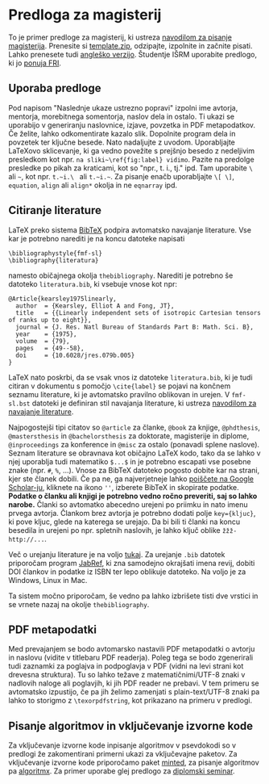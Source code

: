 # Predloga za magisterij

To je primer predloge za magisterij, ki ustreza
[navodilom za pisanje magisterija](https://www.fmf.uni-lj.si/si/knjiznica-matematicna/navodila-bol-mag/).
Prenesite si [template.zip](template.zip), odzipajte, izpolnite in začnite pisati. Lahko prenesete tudi
[angleško verzijo](template_english.zip). Študentje IŠRM uporabite predlogo, ki jo
[ponuja FRI](https://github.com/UL-FRI/thesis-BMA-ISRM).

## Uporaba predloge
Pod napisom "Naslednje ukaze ustrezno popravi" izpolni ime avtorja, mentorja, morebitnega
somentorja, naslov dela in ostalo. Ti ukazi se uporabijo v generiranju naslovnice,
izjave, povzetka in PDF metapodatkov. Če želite, lahko odkomentirate kazalo slik. Dopolnite program
dela in povzetek ter ključne besede.  Nato nadaljujte z uvodom. Uporabljajte LaTeXovo sklicevanje,
ki ga vedno povežite s prejšnjo besedo z nedeljivim presledkom kot npr. `na sliki~\ref{fig:label}
vidimo`. Pazite na predolge presledke po pikah za kraticami, kot so "npr., t. i., tj." ipd. Tam
uporabite `\ ` ali `~`, kot npr. `t.~i.\ ` ali `t.~i.~`. Za pisanje enačb uporabljajte `\[ \]`, `equation`, `align` ali `align*`
okolja in ne `eqnarray` ipd.

## Citiranje literature

LaTeX preko sistema [BibTeX](http://www.bibtex.org/) podpira avtomatsko navajanje literature.
Vse kar je potrebno narediti je na koncu datoteke napisati
```
\bibliographystyle{fmf-sl}
\bibliography{literatura}
```
namesto običajnega okolja `thebibliography`.
Narediti je potrebno še datoteko `literatura.bib`, ki vsebuje vnose kot npr:
```
@Article{kearsley1975linearly,
  author  = {Kearsley, Elliot A and Fong, JT},
  title   = {{Linearly independent sets of isotropic Cartesian tensors of ranks up to eight}},
  journal = {J. Res. Natl Bureau of Standards Part B: Math. Sci. B},
  year    = {1975},
  volume  = {79},
  pages   = {49--58},
  doi     = {10.6028/jres.079b.005}
}
```

LaTeX nato poskrbi, da se vsak vnos iz datoteke `literatura.bib`, ki je tudi citiran v dokumentu s
pomočjo `\cite{label}` se pojavi na končnem seznamu literature, ki je avtomatsko pravilno oblikovan
in urejen. V `fmf-sl.bst` datoteki je definiran stil navajanja literature, ki ustreza [navodilom za
navajanje literature](https://www.fmf.uni-lj.si/storage/24240/LiteraturaM.pdf).

Najpogostejši tipi citatov so `@article` za članke, `@book` za knjige, `@phdthesis`,
`@mastersthesis` in `@bachelorsthesis` za doktorate, magisterije in diplome, `@inproceedings` za
konference in `@misc` za ostalo (ponavadi splene naslove). Seznam literature se obravnava kot
običajno LaTeX kodo, tako da se lahko v njej uporablja tudi matematiko `$...$` in je potrebno
escapati vse posebne znake (npr. `#`, `%`, ...). Vnose za BibTeX datoteko pogosto dobite kar na
strani, kjer ste članek dobili. Če pa ne, ga najverjetneje lahko [poiščete na Google
Scholar-ju](https://scholar.google.si/scholar?hl=en&as_sdt=0%2C5&q=Linearly+independent+sets+of+isotropic+Cartesian+tensors+of+ranks+up+to+eight&btnG=),
kliknete na ikono `''`, izberete BibTeX in skopirate podatke. **Podatke o članku ali knjigi je
potrebno vedno ročno preveriti, saj so lahko narobe.**
Članki so avtomatko abecedno urejeni po priimku in nato imenu prvega avtorja. Člankom brez avtorja
je potrebno dodati polje `key={kljuc}`, ki pove kljuc, glede na katerega se urejajo. Da bi bili ti
članki na koncu besedila in urejeni po npr. spletnih naslovih, je lahko ključ oblike
`žžž-http://...`.

Več o urejanju literature je na voljo
[tukaj](https://en.wikibooks.org/wiki/LaTeX/Bibliography_Management#BibTeX).  Za urejanje `.bib`
datotek priporočam program [JabRef](http://www.jabref.org/), ki zna samodejno okrajšati imena revij,
dobiti DOI člankov in podatke iz ISBN ter lepo oblikuje datoteko. Na voljo je za Windows, Linux in
Mac.

Ta sistem močno priporočam, še vedno pa lahko izbrišete tisti dve vrstici in se vrnete nazaj na
okolje `thebibliography`.

## PDF metapodatki
Med prevajanjem se bodo avtomarsko nastavili PDF metapodatki o avtorju in naslovu (vidite v
titlebaru PDF readerja).  Poleg tega se bodo zgenerirali tudi zaznamki za poglajva in podpoglavja v
PDF (vidni na levi strani kot drevesna struktura).  Tu so lahko težave z matematičnimi/UTF-8 znaki v
nadlovih naloge ali poglavjih, ki jih PDF reader ne prebavi. V tem primeru se avtomatsko izpustijo,
če pa jih želimo zamenjati s plain-text/UTF-8 znaki pa lahko to storigmo z `\texorpdfstring`, kot
prikazano na primeru v predlogi.

## Pisanje algoritmov in vključevanje izvorne kode
Za vključevanje izvorne kode inpisanje algoritmov v psevdokodi so v predlogi že zakomentirani
primerni ukazi za vključevajne paketov. Za vključevanje izvorne kode priporočamo paket
[minted](https://github.com/gpoore/minted), za pisanje algoritmov pa
[algoritmx](http://tug.ctan.org/macros/latex/contrib/algorithmicx/algorithmicx.pdf).  Za primer
uporabe glej predlogo za [diplomski seminar](../delo_diplomskega_seminarja/README.md).
